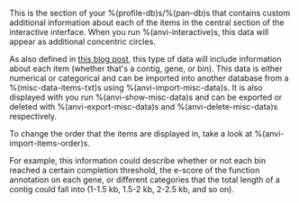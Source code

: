This is the section of your %(profile-db)s/%(pan-db)s that contains custom additional information about each of the items in the central section of the interactive interface. When you run %(anvi-interactive)s, this data will appear as additional concentric circles. 

As also defined in [this blog post](http://merenlab.org/2017/12/11/additional-data-tables/#views-items-layers-orders-some-anvio-terminology), this type of data will include information about each item (whether that's a contig, gene, or bin). This data is either numerical or categorical and can be imported into another database from a %(misc-data-items-txt)s using %(anvi-import-misc-data)s. It is also displayed with you run %(anvi-show-misc-data)s and can be exported or deleted with %(anvi-export-misc-data)s and %(anvi-delete-misc-data)s respectively. 

To change the order that the items are displayed in, take a look at %(anvi-import-items-order)s.

For example, this information could describe whether or not each bin reached a certain completion threshold, the e-score of the function annotation on each gene, or different categories that the total length of a contig could fall into (1-1.5 kb, 1.5-2 kb, 2-2.5 kb, and so on). 
